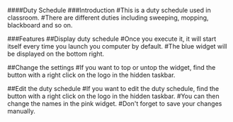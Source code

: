 ####Duty Schedule
###Introduction
#This is a duty schedule used in classroom.
#There are different duties including sweeping, mopping, blackboard and so on.

###Features
##Display duty schedule
#Once you execute it, it will start itself every time you launch you computer by default.
#The blue widget will be displayed on the bottom right.

##Change the settings
#If you want to top or untop the widget, find the button with a right click on the logo in the hidden taskbar.

##Edit the duty schedule
#If you want to edit the duty schedule, find the button with a right click on the logo in the hidden taskbar.
#You can then change the names in the pink widget.
#Don't forget to save your changes manually.
